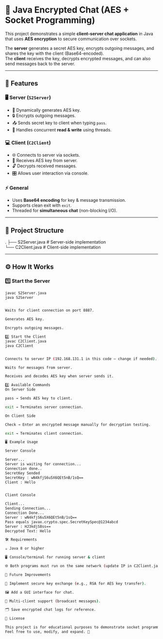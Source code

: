 # 🔐 Java Encrypted Chat (AES + Socket Programming)

This project demonstrates a simple **client-server chat application** in Java that uses **AES encryption** to secure communication over sockets.  

The **server** generates a secret AES key, encrypts outgoing messages, and shares the key with the client (Base64-encoded).  
The **client** receives the key, decrypts encrypted messages, and can also send messages back to the server.  

---

## 🚀 Features

### 🖥️ Server (`S2Server`)
- 🔑 Dynamically generates AES key.  
- 🔒 Encrypts outgoing messages.  
- 📤 Sends secret key to client when typing `pass`.  
- 🧵 Handles concurrent **read & write** using threads.  

### 💻 Client (`C2Client`)
- 🌐 Connects to server via sockets.  
- 🔑 Receives AES key from server.  
- 🔓 Decrypts received messages.  
- 🎛️ Allows user interaction via console.  

### ⚡ General
- Uses **Base64 encoding** for key & message transmission.  
- Supports clean exit with `exit`.  
- Threaded for **simultaneous chat** (non-blocking I/O).  

---

## 📂 Project Structure

.
├── S2Server.java # Server-side implementation <br/>
└── C2Client.java # Client-side implementation


---

## ⚙️ How It Works

### 1️⃣ Start the Server
```bash
javac S2Server.java
java S2Server


Waits for client connection on port 8887.

Generates AES key.

Encrypts outgoing messages.

2️⃣ Start the Client
javac C2Client.java
java C2Client


Connects to server IP (192.168.131.1 in this code — change if needed).

Waits for messages from server.

Receives and decodes AES key when server sends it.

3️⃣ Available Commands
On Server Side

pass → Sends AES key to client.

exit → Terminates server connection.

On Client Side

Check → Enter an encrypted message manually for decryption testing.

exit → Terminates client connection.

🖥️ Example Usage

Server Console

Server...
Server is waiting for connection...
Connection done..
SecretKey Sended
SecretKey : wN4kfjS6u5X6QEt5nB/1sQ==
Client : Hello


Client Console

Client...
Sending Connection...
Connection Done...
Server : wN4kfjS6u5X6QEt5nB/1sQ==
Pass equals javax.crypto.spec.SecretKeySpec@1234abcd
Server : HJ3kdjS8ss==
Decrypted Text: Hello

🛠️ Requirements

☕ Java 8 or higher

🖥️ Console/terminal for running server & client

🌐 Both programs must run on the same network (update IP in C2Client.java accordingly)

🔮 Future Improvements

🔐 Implement secure key exchange (e.g., RSA for AES key transfer).

🖼️ Add a GUI interface for chat.

👥 Multi-client support (broadcast messages).

🗂️ Save encrypted chat logs for reference.

📜 License

This project is for educational purposes to demonstrate socket programming & AES encryption in Java.
Feel free to use, modify, and expand. 🚀

